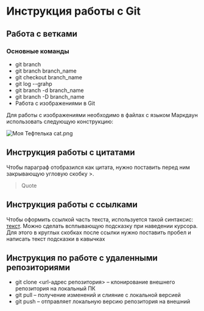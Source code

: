 # Инструкция работы с Git

## Работа с ветками

### Основные команды

* git branch
* git branch branch_name
* git checkout branch_name
* git log --grahp
* git branch -d branch_name
* git branch -D branch_name
* Работа с изображениями в Git

Для работы с изображениями необходимо в файлах с языком Маркдаун использовать следующую конструкцию:

![Моя Тефтелька cat.png](cat.png)

## Инструкция работы с цитатами

Чтобы параграф отобразился как цитата, нужно поставить перед ним закрывающую угловую скобку >.

> Quote

## Инструкция работы с ссылками

Чтобы оформить ссылкой часть текста, используется такой синтаксис: [текст](ссылка "some link"). Можно сделать всплывающую подсказку при наведении курсора. Для этого в круглых скобках после ссылки нужно поставить пробел и написать текст подсказки в кавычках


## Инструкция по работе с удаленными репозиториями

* git clone <url-адрес репозитория> – клонирование внешнего репозитория на локальный ПК
* git pull – получение изменений и слияние с локальной версией
* git push – отправляет локальную версию репозитория на внешний